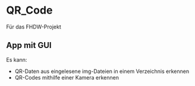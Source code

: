 # QR_Code

Für das FHDW-Projekt

## App mit GUI 
Es kann: 
- QR-Daten aus eingelesene img-Dateien in einem Verzeichnis erkennen
- QR-Codes mithilfe einer Kamera erkennen 
